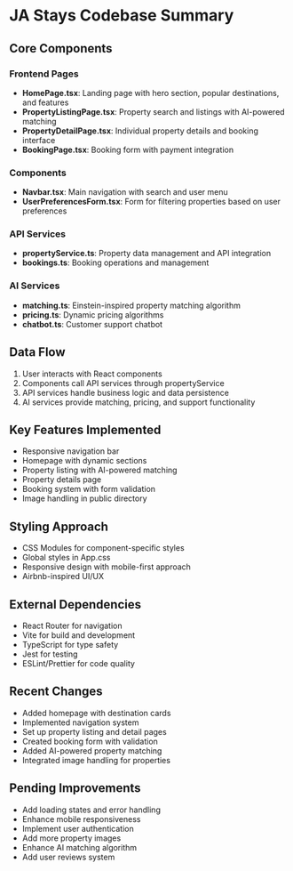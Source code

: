 # JA Stays Codebase Summary

## Core Components

### Frontend Pages
- **HomePage.tsx**: Landing page with hero section, popular destinations, and features
- **PropertyListingPage.tsx**: Property search and listings with AI-powered matching
- **PropertyDetailPage.tsx**: Individual property details and booking interface
- **BookingPage.tsx**: Booking form with payment integration

### Components
- **Navbar.tsx**: Main navigation with search and user menu
- **UserPreferencesForm.tsx**: Form for filtering properties based on user preferences

### API Services
- **propertyService.ts**: Property data management and API integration
- **bookings.ts**: Booking operations and management

### AI Services
- **matching.ts**: Einstein-inspired property matching algorithm
- **pricing.ts**: Dynamic pricing algorithms
- **chatbot.ts**: Customer support chatbot

## Data Flow
1. User interacts with React components
2. Components call API services through propertyService
3. API services handle business logic and data persistence
4. AI services provide matching, pricing, and support functionality

## Key Features Implemented
- Responsive navigation bar
- Homepage with dynamic sections
- Property listing with AI-powered matching
- Property details page
- Booking system with form validation
- Image handling in public directory

## Styling Approach
- CSS Modules for component-specific styles
- Global styles in App.css
- Responsive design with mobile-first approach
- Airbnb-inspired UI/UX

## External Dependencies
- React Router for navigation
- Vite for build and development
- TypeScript for type safety
- Jest for testing
- ESLint/Prettier for code quality

## Recent Changes
- Added homepage with destination cards
- Implemented navigation system
- Set up property listing and detail pages
- Created booking form with validation
- Added AI-powered property matching
- Integrated image handling for properties

## Pending Improvements
- Add loading states and error handling
- Enhance mobile responsiveness
- Implement user authentication
- Add more property images
- Enhance AI matching algorithm
- Add user reviews system
